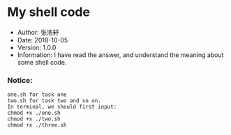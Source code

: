 # My shell code
- Author: 张浩轩
- Date: 2018-10-05
- Version: 1.0.0
- Information: I have read the answer, and understand the meaning about some shell code.  

### Notice:  
	one.sh for task one  
	two.sh for task two and so on.  
	In terminal, we should first input:  
	chmod +x ./one.sh  
	chmod +x ./two.sh  
	chmod +x ./three.sh


